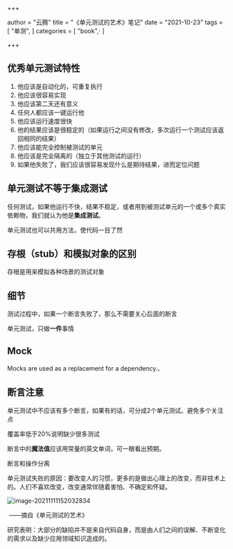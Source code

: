 +++

author = "云腾"
title = "《单元测试的艺术》笔记"
date = "2021-10-23"
tags = [
    "单测",
]
categories = [
    "book",·
]

+++

## 优秀单元测试特性

1. 他应该是自动化的，可重复执行
2. 他应该很容易实现
3. 他应该第二天还有意义
4. 任何人都应该一键运行他
5. 他应该运行速度很快
6. 他的结果应该是很稳定的（如果运行之间没有修改，多次运行一个测试应该返回相同的结果）
7. 他应该能完全控制被测试的单元
8. 他应该是完全隔离的（独立于其他测试的运行）
9. 如果他失败了，我们应该很容易发现什么是期待结果，进而定位问题



## 单元测试不等于集成测试

任何测试，如果他运行不快，结果不稳定，或者用到被测试单元的一个或多个真实依赖物，我们就认为他是**集成测试**。

单元测试也可以共用方法，使代码一目了然



## 存根（stub）和模拟对象的区别

存根是用来模拟各种场景的测试对象



## 细节

测试过程中，如果一个断言失败了，那么不需要关心后面的断言

单元测试，只做**一件**事情



## Mock

Mocks are used as a replacement for a dependency.、



## 断言注意

单元测试中不应该有多个断言，如果有的话，可分成2个单元测试。避免多个关注点

覆盖率低于20%说明缺少很多测试



断言中的**魔法值**应该用常量的英文单词，可一眼看出预期。



断言和操作分离



单元测试失败的原因：要改变人的习惯，更多的是做出心理上的改变，而非技术上的。人们不喜欢改变，改变通常伴随着害怕、不确定和怀疑。



![image-20211111152032834](C:\Users\yunteng\AppData\Roaming\Typora\typora-user-images\image-20211111152032834.png)

​					——摘自《单元测试的艺术》



研究表明：大部分的缺陷并不是来自代码自身，而是由人们之间的误解、不断变化的需求以及缺少应用领域知识造成的。



